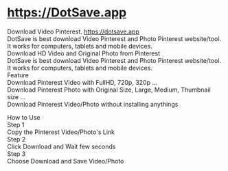 # https://DotSave.app
Download Video Pinterest. 
https://dotsave.app
<br/>
DotSave is best download Video Pinterest and Photo Pinterest website/tool.
<br/> It works for computers, tablets and mobile devices.
<br/>
Download HD Video and Original Photo from Pinterest <br/>
DotSave is best download Video Pinterest and Photo Pinterest website/tool.<br/>
It works for computers, tablets and mobile devices.<br/>
Feature<br/>
Download Pinterest Video with FullHD, 720p, 320p ...<br/>
Download Pinterest Photo with Original Size, Large, Medium, Thumbnail size ...<br/>
Download Pinterest Video/Photo without installing anythings<br/>

How to Use<br/>
Step 1		<br/>
Copy the Pinterest Video/Photo's Link<br/>
Step 2<br/>
Click Download and Wait few seconds<br/>
Step 3<br/>
Choose Download and Save Video/Photo<br/>
